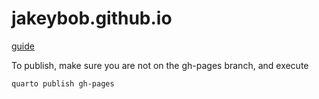 # jakeybob.github.io

[guide](https://quarto.org/docs/publishing/github-pages.html)

To publish, make sure you are not on the gh-pages branch, and execute

`quarto publish gh-pages`
